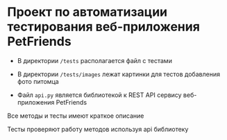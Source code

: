 
# Проект по автоматизации тестирования веб-приложения PetFriends

- В директории `/tests` располагается файл с тестами

- В директории `/tests/images` лежат картинки для тестов добавления фото питомца

- Файл `api.py` является библиотекой к REST API сервису веб-приложения PetFriends

Все методы и тесты имеют краткое описание

Тесты проверяют работу методов используя api библиотеку
